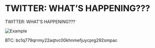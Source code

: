 # TWITTER: WHAT’S HAPPENING???
TWITTER: WHAT’S HAPPENING???

![Example](https://user-images.githubusercontent.com/3264871/177218610-01dc80f3-db33-4010-9cd3-d41ff569c69b.png)

BTC: bc1q779qrrmy22aqtvc00khnmefjuycprg292smpac
